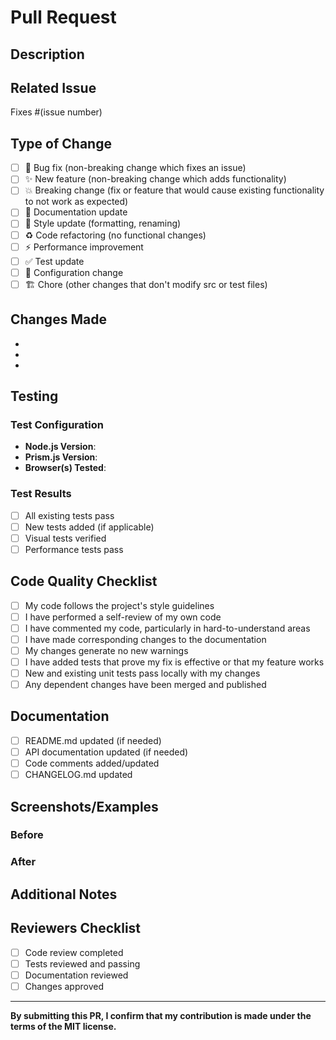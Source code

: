 # Pull Request

## Description

<!-- Provide a brief description of the changes in this PR -->

## Related Issue

<!-- Link to the issue this PR addresses, if applicable -->

Fixes #(issue number)

## Type of Change

<!-- Mark the relevant option with an "x" -->

- [ ] 🐛 Bug fix (non-breaking change which fixes an issue)
- [ ] ✨ New feature (non-breaking change which adds functionality)
- [ ] 💥 Breaking change (fix or feature that would cause existing functionality to not work as expected)
- [ ] 📝 Documentation update
- [ ] 🎨 Style update (formatting, renaming)
- [ ] ♻️ Code refactoring (no functional changes)
- [ ] ⚡ Performance improvement
- [ ] ✅ Test update
- [ ] 🔧 Configuration change
- [ ] 🏗️ Chore (other changes that don't modify src or test files)

## Changes Made

<!-- List the main changes made in this PR -->

-
-
-

## Testing

<!-- Describe the tests you ran to verify your changes -->

### Test Configuration

- **Node.js Version**:
- **Prism.js Version**:
- **Browser(s) Tested**:

### Test Results

- [ ] All existing tests pass
- [ ] New tests added (if applicable)
- [ ] Visual tests verified
- [ ] Performance tests pass

## Code Quality Checklist

<!-- Mark completed items with an "x" -->

- [ ] My code follows the project's style guidelines
- [ ] I have performed a self-review of my own code
- [ ] I have commented my code, particularly in hard-to-understand areas
- [ ] I have made corresponding changes to the documentation
- [ ] My changes generate no new warnings
- [ ] I have added tests that prove my fix is effective or that my feature works
- [ ] New and existing unit tests pass locally with my changes
- [ ] Any dependent changes have been merged and published

## Documentation

<!-- Mark if documentation was updated -->

- [ ] README.md updated (if needed)
- [ ] API documentation updated (if needed)
- [ ] Code comments added/updated
- [ ] CHANGELOG.md updated

## Screenshots/Examples

<!-- If applicable, add screenshots or code examples to help explain your changes -->

### Before

<!-- Add "before" screenshots or code samples if applicable -->

### After

<!-- Add "after" screenshots or code samples if applicable -->

## Additional Notes

<!-- Add any additional notes, concerns, or discussion points -->

## Reviewers Checklist

<!-- For reviewers to check -->

- [ ] Code review completed
- [ ] Tests reviewed and passing
- [ ] Documentation reviewed
- [ ] Changes approved

---

**By submitting this PR, I confirm that my contribution is made under the terms of the MIT license.**
